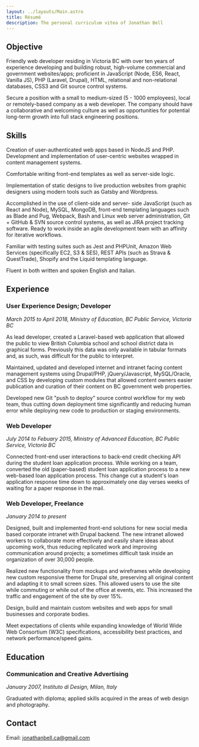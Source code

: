 ```yaml
---
layout: ../layouts/Main.astro
title: Résumé
description: The personal curriculum vitea of Jonathan Bell
---
```


## Objective

Friendly web developer residing in Victoria BC with over ten years of experience developing and building robust, high-volume commercial and government websites/apps; proficient in JavaScript (Node, ES6, React, Vanilla JS), PHP (Laravel, Drupal), HTML, relational and non-relational databases, CSS3 and Git source control systems.

Secure a position with a small to medium-sized (5 - 1000 employees), local or remotely-based company as a web developer. The company should have a collaborative and welcoming culture as well as opportunities for potential long-term growth into full stack engineering positions.

## Skills

Creation of user-authenticated web apps based in NodeJS and PHP. Development and implementation of user-centric websites wrapped in content management systems.

Comfortable writing front-end templates as well as server-side logic.

Implementation of static designs to live production websites from graphic designers using modern tools such as Gatsby and Wordpress.

Accomplished in the use of client-side and server- side JavaScript (such as React and Node), MySQL, MongoDB, front-end templating languages such as Blade and Pug, Webpack, Bash and Linux web server administration, Git + GitHub & SVN source control systems, as well as JIRA project tracking software. Ready to work inside an agile development team with an affinity for iterative workflows.

Familiar with testing suites such as Jest and PHPUnit, Amazon Web Services (specifically EC2, S3 & SES), REST APIs (such as Strava & QuestTrade), Shopify and the Liquid templating language.

Fluent in both written and spoken English and Italian.

## Experience

### User Experience Design; Developer

_March 2015 to April 2018, Ministry of Education, BC Public Service, Victoria BC_

As lead developer, created a Laravel-based web application that allowed the public to view British Columbia school and school district data in graphical forms. Previously this data was only available in tabular formats and, as such, was difficult for the public to interpret.

Maintained, updated and developed internet and intranet facing content management systems using Drupal/PHP, jQuery/Javascript, MySQL/Oracle, and CSS by developing custom modules that allowed content owners easier publication and curation of their content on BC government web properties.

Developed new Git "push to deploy" source control workflow for my web team, thus cutting down deployment time significantly and reducing human error while deploying new code to production or staging environments.

### Web Developer

_July 2014 to Febuary 2015, Ministry of Advanced Education, BC Public Service, Victoria BC_

Connected front-end user interactions to back-end credit checking API during the student loan application process. While working on a team, converted the old (paper-based) student loan application process to a new web-based loan application process. This change cut a student's loan application response time down to approximately one day verses weeks of waiting for a paper response in the mail.

### Web Developer, Freelance

_January 2014 to present_

Designed, built and implemented front-end solutions for new social media based corporate intranet with Drupal backend. The new intranet allowed workers to collaborate more effectively and easily share ideas about upcoming work, thus reducing replicated work and improving communication around projects; a sometimes difficult task inside an organization of over 30,000 people.

Realized new functionality from mockups and wireframes while developing new custom responsive theme for Drupal site, preserving all original content and adapting it to small screen sizes. This allowed users to use the site while commuting or while out of the office at events, etc. This increased the traffic and engagement of the site by over 15%.

Design, build and maintain custom websites and web apps for small businesses and corporate bodies.

Meet expectations of clients while expanding knowledge of World Wide Web Consortium (W3C) specifications, accessibility best practices, and network performance/speed gains.

## Education

### Communication and Creative Advertising

_January 2007, Instituto di Design, Milan, Italy_

Graduated with diploma; applied skills acquired in the areas of web design and photography.

## Contact

Email: [jonathanbell.ca@gmail.com](mailto:jonathanbell.ca@gmail.com)

<div style="height: 0.5rem"></div>
